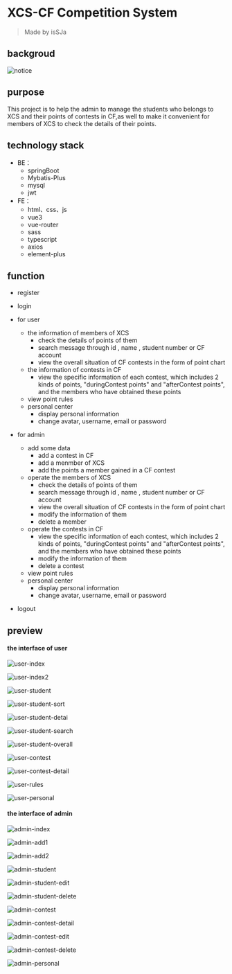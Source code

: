# XCS-CF Competition System

> Made by isSJa

## backgroud

![notice](./doc-img/notice.jpg)

## purpose

This project is to help the admin to manage the students who belongs to XCS and their points of contests in CF,as well to make it convenient for members of XCS to check the details of their points.

## technology stack

- BE：
  - springBoot
  - Mybatis-Plus
  - mysql
  - jwt
- FE：
  - html、css、js
  - vue3
  - vue-router
  - sass
  - typescript
  - axios
  - element-plus

## function

* register

* login

* for user
  
  * the information of members of XCS
    * check the details of points of them
    * search message through id , name , student number or CF account 
    * view the overall situation of CF contests in the form of point chart
  * the information of contests in CF
    * view the specific information of each contest, which includes 2 kinds of points, "duringContest points" and "afterContest points", and the members who have obtained these points
  * view point rules
  * personal center
    * display personal information
    * change avatar, username, email or password

* for admin
  
  * add some data
    * add a contest in CF
    * add a menmber of XCS
    * add the points a member gained in a CF contest
  * operate the members of XCS
    * check the details of points of them
    * search message through id , name , student number or CF account
    * view the overall situation of CF contests in the form of point chart
    * modify the information of them
    * delete a member
  * operate the contests in CF
    * view the specific information of each contest, which includes 2 kinds of points, "duringContest points" and "afterContest points", and the members who have obtained these points
    * modify the information of them
    * delete a contest
  * view point rules
  * personal center
    * display personal information
    * change avatar, username, email or password

* logout 

## preview

#### the interface of user

![user-index](./doc-img/user-index.jpg)

![user-index2](./doc-img/user-index2.jpg)

![user-student](./doc-img/user-student.jpg)

![user-student-sort](./doc-img/user-student-sort.jpg)

![user-student-detai](./doc-img/user-student-detai.jpg)

![user-student-search](./doc-img/user-student-search.jpg)

![user-student-overall](./doc-img/user-student-overall.jpg)

![user-contest](./doc-img/user-contest.jpg)

![user-contest-detail](./doc-img/user-contest-detail.jpg)

![user-rules](./doc-img/user-rules.jpg)

![user-personal](./doc-img/user-personal.jpg)

#### the interface of admin

![admin-index](./doc-img/admin-index.jpg)

![admin-add1](./doc-img/admin-add1.jpg)

![admin-add2](./doc-img/admin-add2.jpg)

![admin-student](./doc-img/admin-student.jpg)

![admin-student-edit](./doc-img/admin-student-edit.jpg)

![admin-student-delete](./doc-img/admin-student-delete.jpg)

![admin-contest](./doc-img/admin-contest.jpg)

![admin-contest-detail](./doc-img/admin-contest-detail.jpg)

![admin-contest-edit](./doc-img/admin-contest-edit.jpg)

![admin-contest-delete](./doc-img/admin-contest-delete.jpg)

![admin-personal](./doc-img/admin-personal.jpg)
